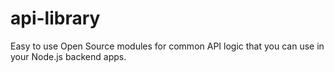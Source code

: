 # api-library
Easy to use Open Source modules for common API logic that you can use in your Node.js backend apps. 

